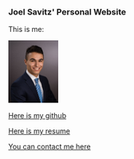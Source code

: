 ### Joel Savitz' Personal Website

This is me:

<a href="me.jpg"><img src="me.jpg" alt="oops, the image link is broken!" style="width:100px;height:auto;" /></a>

[Here is my github](https://github.com/theyoyojo)

[Here is my resume](./resume.pdf)

[You can contact me here](mailto:joelsavitz@gmail.com)
